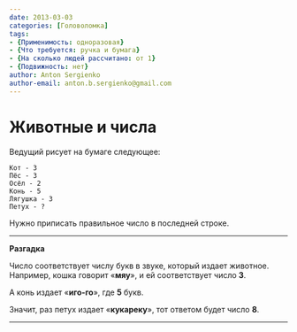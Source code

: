 ```yaml
---
date: 2013-03-03
categories: [Головоломка]
tags:
- {Применимость: одноразовая}
- {Что требуется: ручка и бумага}
- {На сколько людей рассчитано: от 1}
- {Подвижность: нет}
author: Anton Sergienko
author-email: anton.b.sergienko@gmail.com
---
```


# Животные и числа

Ведущий рисует на бумаге следующее:

```text
Кот - 3
Пёс - 3
Осёл - 2
Конь - 5
Лягушка - 3
Петух - ?
```

Нужно приписать правильное число в последней строке.

---

**Разгадка** <!-- !details -->

Число соответствует числу букв в звуке, который издает животное. Например, кошка говорит «**мяу**», и ей соответствует число **3**.

А конь издает «**иго-го**», где **5** букв.

Значит, раз петух издает «**кукареку**», тот ответом будет число **8**.

---
